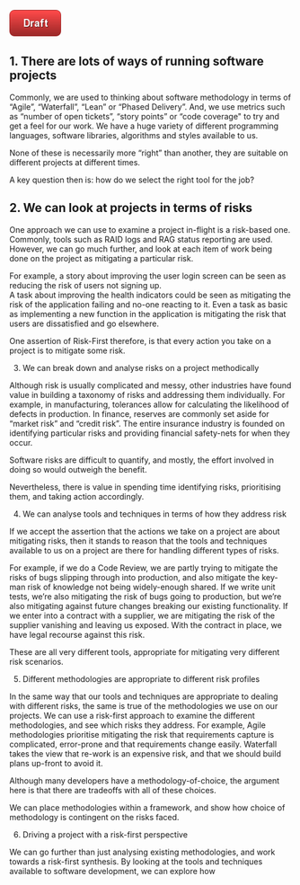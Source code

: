 ![Draft](images/draft.png)


## 1.  There are lots of ways of running software projects

Commonly, we are used to thinking about software methodology in terms of “Agile”, “Waterfall”, “Lean” or “Phased Delivery”. And, we use metrics such as “number of open tickets”, “story points” or “code coverage" to try and get a feel for our work.  We have a huge variety of different programming languages, software libraries, algorithms and styles available to us.

None of these is necessarily more “right” than another, they are suitable on different projects at different times.

A key question then is: how do we select the right tool for the job?

## 2.  We can look at projects in terms of risks

One approach we can use to examine a project in-flight is a risk-based one.  Commonly, tools such as RAID logs and RAG status reporting are used.  However, we can go much further, and look at each item of work being done on the project as mitigating a particular risk.   

For example, a story about improving the user login screen can be seen as reducing the risk of users not signing up.   
A task about improving the health indicators could be seen as mitigating the risk of the application failing and no-one reacting to it. 
Even a task as basic as implementing a new function in the application is mitigating the risk that users are dissatisfied and go elsewhere.  

One assertion of Risk-First therefore, is that every action you take on a project is to mitigate some risk.  

3.  We can break down and analyse risks on a project methodically

Although risk is usually complicated and messy, other industries have found value in building a taxonomy of risks and addressing them individually.  For example, in manufacturing, tolerances allow for calculating the likelihood of defects in production.  In finance, reserves are commonly set aside for “market risk” and “credit risk”.  The entire insurance industry is founded on identifying particular risks and providing financial safety-nets for when they occur.   

Software risks are difficult to quantify, and mostly, the effort involved in doing so would outweigh the benefit.  

Nevertheless, there is value in spending time identifying risks, prioritising them, and taking action accordingly.   

4.  We can analyse tools and techniques in terms of how they address risk

If we accept the assertion that the actions we take on a project are about mitigating risks, then it stands to reason that the tools and techniques available to us on a project are there for handling different types of risks.  

For example, if we do a Code Review, we are partly trying to mitigate the risks of bugs slipping through into production, and also mitigate the key-man risk of knowledge not being widely-enough shared. If we write unit tests, we’re also mitigating the risk of bugs going to production, but we’re also mitigating against future changes breaking our existing functionality.   If we enter into a contract with a supplier, we are mitigating the risk of the supplier vanishing and leaving us exposed.  With the contract in place, we have legal recourse against this risk.

These are all very different tools, appropriate for mitigating very different risk scenarios.

5.  Different methodologies are appropriate to different risk profiles

In the same way that our tools and techniques are appropriate to dealing with different risks, the same is true of the methodologies we use on our projects.  We can use a risk-first approach to examine the different methodologies, and see which risks they address.   For example, Agile methodologies prioritise mitigating the risk that requirements capture is complicated, error-prone and that requirements change easily.  Waterfall takes the view that re-work is an expensive risk, and that we should build plans up-front to avoid it.  

Although many developers have a methodology-of-choice, the argument here is that there are tradeoffs with all of these choices.

We can place methodologies within a framework, and show how choice of methodology is contingent on the risks faced.

6.  Driving a project with a risk-first perspective 

We can go further than just analysing existing methodologies, and work towards a risk-first synthesis.  By looking at the tools and techniques available to software development, we can explore how 